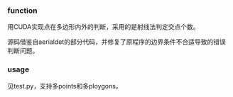 ### function

用CUDA实现点在多边形内外的判断，采用的是射线法判定交点个数。

源码借鉴自aerialdet的部分代码，并修复了原程序的边界条件不合适导致的错误判断问题。

### usage

见test.py，支持多points和多ploygons。
